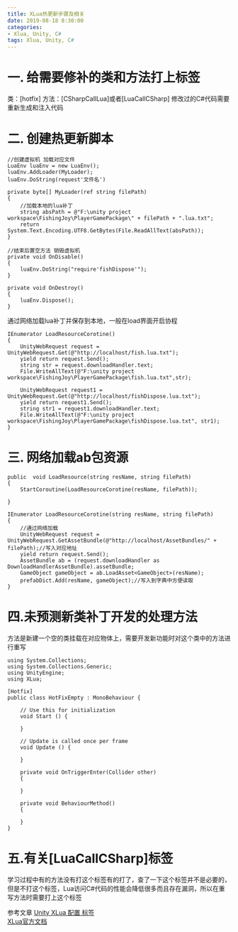 ```yaml
---
title: XLua热更新步骤及相关
date: 2019-08-18 8:30:00
categories:
- Xlua, Unity, C#
tags: Xlua, Unity, C#
---
```


# 一. 给需要修补的类和方法打上标签
类：[hotfix]
方法：[CSharpCallLua]或者[LuaCallCSharp]
修改过的C#代码需要重新生成和注入代码

# 二. 创建热更新脚本

```
//创建虚拟机 加载对应文件
LuaEnv luaEnv = new LuaEnv();
luaEnv.AddLoader(MyLoader);
luaEnv.DoString(request'文件名')

private byte[] MyLoader(ref string filePath)
{
    //加载本地的lua补丁
    string absPath = @"F:\unity project workspace\FishingJoy\PlayerGamePackage\" + filePath + ".lua.txt";
    return System.Text.Encoding.UTF8.GetBytes(File.ReadAllText(absPath));
}
```
```
//结束后置空方法 销毁虚拟机
private void OnDisable()
{
    luaEnv.DoString("require'fishDispose'");
}

private void OnDestroy()
{
    luaEnv.Dispose();
}
```
通过网络加载lua补丁并保存到本地，一般在load界面开启协程
```
IEnumerator LoadResourceCorotine()
{
    UnityWebRequest request = UnityWebRequest.Get(@"http://localhost/fish.lua.txt");
    yield return request.Send();
    string str = request.downloadHandler.text;
    File.WriteAllText(@"F:\unity project workspace\FishingJoy\PlayerGamePackage\fish.lua.txt",str);

    UnityWebRequest request1 = UnityWebRequest.Get(@"http://localhost/fishDispose.lua.txt");
    yield return request1.Send();
    string str1 = request1.downloadHandler.text;
    File.WriteAllText(@"F:\unity project workspace\FishingJoy\PlayerGamePackage\fishDispose.lua.txt", str1);
}
```

# 三. 网络加载ab包资源
```
public  void LoadResource(string resName, string filePath)
{
    StartCoroutine(LoadResourceCorotine(resName, filePath));

}

IEnumerator LoadResourceCorotine(string resName, string filePath)
{
    //通过网络加载
    UnityWebRequest request = UnityWebRequest.GetAssetBundle(@"http://localhost/AssetBundles/" + filePath);//写入对应地址
    yield return request.Send();
    AssetBundle ab = (request.downloadHandler as DownloadHandlerAssetBundle).assetBundle;
    GameObject gameObject = ab.LoadAsset<GameObject>(resName);
    prefabDict.Add(resName, gameObject);//写入到字典中方便读取
}
```

# 四.未预测新类补丁开发的处理方法
方法是新建一个空的类挂载在对应物体上，需要开发新功能时对这个类中的方法进行重写
```
using System.Collections;
using System.Collections.Generic;
using UnityEngine;
using XLua;

[Hotfix]
public class HotFixEmpty : MonoBehaviour {

	// Use this for initialization
	void Start () {
		
	}
	
	// Update is called once per frame
	void Update () {
		
	}

    private void OnTriggerEnter(Collider other)
    {
        
    }

    private void BehaviourMethod()
    {

    }
}
```

# 五.有关[LuaCallCSharp]标签
学习过程中有的方法没有打这个标签有的打了，查了一下这个标签并不是必要的，但是不打这个标签，Lua访问C#代码的性能会降低很多而且存在漏洞，所以在重写方法时需要打上这个标签

参考文章 [Unity XLua 配置 标签](https://blog.csdn.net/wangjiangrong/article/details/79916646)  
        [XLua官方文档](https://github.com/Tencent/xLua)

